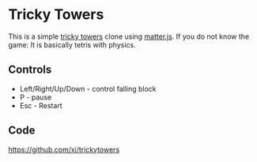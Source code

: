 # Tricky Towers

This is a simple [tricky towers](http://trickytowers.com/) clone using
[matter.js](http://brm.io/matter-js/). If you do not know the game: It is
basically tetris with physics.

## Controls

-	Left/Right/Up/Down - control falling block
-	P - pause
-	Esc - Restart

## Code

<https://github.com/xi/trickytowers>
